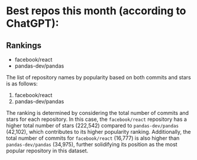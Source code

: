 # Best repos this month (according to ChatGPT):
## Rankings
- facebook/react
- pandas-dev/pandas

The list of repository names by popularity based on both commits and stars is as follows:
1. facebook/react
2. pandas-dev/pandas

The ranking is determined by considering the total number of commits and stars for each repository. In this case, the `facebook/react` repository has a higher total number of stars (222,542) compared to `pandas-dev/pandas` (42,102), which contributes to its higher popularity ranking. Additionally, the total number of commits for `facebook/react` (16,777) is also higher than `pandas-dev/pandas` (34,975), further solidifying its position as the most popular repository in this dataset.